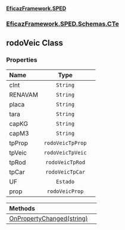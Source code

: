 #### [EficazFramework.SPED](EficazFrameworkSPED.md 'EficazFramework SPED')
### [EficazFramework.SPED.Schemas.CTe](EficazFramework.SPED.Schemas.CTe.md 'EficazFramework.SPED.Schemas.CTe')

## rodoVeic Class
### Properties

| Name | Type | |
| :--- | :---: | :--- |
| cInt | `String` |  |
| RENAVAM | `String` |  |
| placa | `String` |  |
| tara | `String` |  |
| capKG | `String` |  |
| capM3 | `String` |  |
| tpProp | `rodoVeicTpProp` |  |
| tpVeic | `rodoVeicTpVeic` |  |
| tpRod | `rodoVeicTpRod` |  |
| tpCar | `rodoVeicTpCar` |  |
| UF | `Estado` |  |
| prop | `rodoVeicProp` |  |

| Methods | |
| :--- | :--- |
| [OnPropertyChanged(string)](EficazFramework.SPED.Schemas.CTe/rodoVeic/OnPropertyChanged(string).md 'EficazFramework.SPED.Schemas.CTe.rodoVeic.OnPropertyChanged(string)') | |
